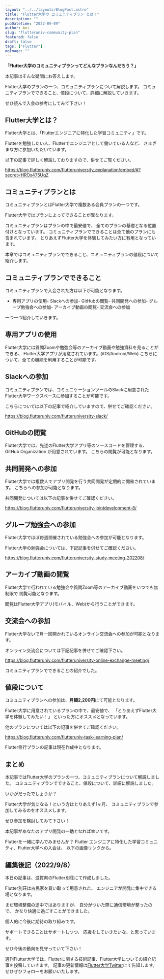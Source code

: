 ```yaml
---
layout: "../../layouts/BlogPost.astro"
title: "Flutter大学の コミュニティプラン とは？"
description: ""
pubDatetime: "2022-09-09"
author: Aoi
slug: "flutteruniv-community-plan"
featured: false
draft: false
tags: ["Flutter"]
ogImage: ""
---
```


**「Flutter大学のコミュニティプランってどんなプランなんだろう？」**

本記事はそんな疑問にお答えします。

Flutter大学のプランの一つ、コミュニティプランについて解説します。
コミュニティプランでできること、値段について、詳細に解説していきます。

ぜひ読んで入会の参考にしてみて下さい！

## Flutter大学とは？

Flutter大学とは、「Flutterエンジニアに特化した学習コミュニティ」です。

Flutterを勉強したい人、Flutterでエンジニアとして働いている人など、
さまざまな方に参加いただいています。

以下の記事で詳しく解説しておりますので、併せてご覧ください。

https://blog.flutteruniv.com/flutteruniversity_explanation/embed/#?secret=HROx475UqZ

## コミュニティプランとは

コミュニティプランとはFlutter大学で複数ある会員プランの一つです。

Flutter大学ではプランによってできることが異なります。

コミュニティプランはプランの中で最安値で、
全てのプランの基礎となる位置付けとなっています。
コミュニティプランでできることは全て他のプランにも含まれています。
とりあえずFlutter大学を体験してみたい方に有用となっています。

本章ではコミュニティプランでできること、コミュニティプランの値段について紹介します。

## コミュニティプランでできること

コミュニティプランで入会された方は以下が可能となります。

- 専用アプリの使用- Slackへの参加- GitHubの閲覧- 共同開発への参加- グループ勉強会への参加- アーカイブ動画の閲覧- 交流会への参加

一つ一つ紹介していきます。

## 専用アプリの使用

Flutter大学には質問Zoomや勉強会等のアーカイブ動画や勉強資料を見ることができる、
Flutter大学アプリが用意されています。(iOS/Android/Web)
こちらについて、全ての機能を利用することが可能です。

## Slackへの参加

コミュニティプランでは、コミュニケーションツールのSlackに用意された
Flutter大学ワークスペースに参加することが可能です。

こちらについては以下の記事で紹介していますので、併せてご確認ください。

https://blog.flutteruniv.com/flutteruniversity-slack/

## GitHubの閲覧

Flutter大学では、先述のFlutter大学アプリ等のソースコードを管理する、
GitHub Organization が用意されています。
こちらの閲覧が可能となります。

## 共同開発への参加

Flutter大学では複数人でアプリ開発を行う共同開発が定期的に開催されています。
こちらへの参加が可能となります。

共同開発については以下の記事を併せてご確認ください。

https://blog.flutteruniv.com/flutteruniversity-jointdevelopment-8/

## グループ勉強会への参加

Flutter大学でほぼ毎週開催されている勉強会への参加が可能となります。

Flutter大学の勉強会については、下記記事を併せてご確認ください。

https://blog.flutteruniv.com/flutteruniversity-study-meeting-202208/

## アーカイブ動画の閲覧

Flutter大学で行われている勉強会や質問Zoom等のアーカイブ動画をいつでも無制限で
閲覧可能となります。

閲覧はFlutter大学アプリ(モバイル、Web)から行うことができます。

## 交流会への参加

Flutter大学ないで月一回開かれているオンライン交流会への参加が可能となります。

オンライン交流会については下記記事を併せてご確認下さい。

https://blog.flutteruniv.com/flutteruniversity-online-exchange-meeting/

コミュニティプランでできることの紹介でした。

## 値段について

コミュニティプランへの参加は、**月額2,200円**にて可能となります。

Flutter大学に用意されているプランの中で、最安値で、
「とりあえずFlutter大学を体験してみたい！」
といった方にオススメとなっています。

他のプランについては以下の記事を併せてご確認ください。

https://blog.flutteruniv.com/flutteruniv-task-learning-plan/

Flutter修行プランの記事は現在作成中となります。

## まとめ

本記事ではFlutter大学のプランの一つ、コミュニティプランについて解説しました。
コミュニティプランでできること、値段について、詳細に解説しました。

いかがだったでしょうか？

Flutter大学が気になる！という方はとりあえず1ヶ月、
コミュニティプランで参加してみるのをオススメします。

ぜひ参加を検討してみて下さい！

本記事があなたのアプリ開発の一助となれば幸いです。

Flutterを一緒に学んでみませんか？
Flutter エンジニアに特化した学習コミュニティ、Flutter大学への入会は、
以下の画像リンクから。

## 編集後記（2022/9/8）

本日の記事は、滋賀県のFlutter別荘にて作成しました。

Flutter別荘は古民家を買い取って用意された、
エンジニアが開発に集中できる場となります。

まだ環境整備の途中ではありますが、
自分がついた際に通信環境が整ったので、
かなり快適に過ごすことができました。

個人的に今後に期待の取り組みです。

サポートできることはサポートしつつ、
応援をしていきたいな、と思っています。

ぜひ今後の動向を見守っていて下さい！

週刊Flutter大学では、Flutterに関する技術記事、Flutter大学についての紹介記事を投稿していきます。
記事の更新情報は[Flutter大学Twitter](https://twitter.com/FlutterUniv)にて告知します。
ぜひぜひフォローをお願いいたします。